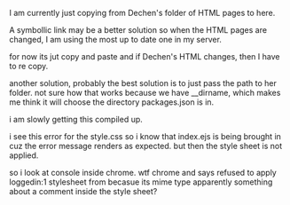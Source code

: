 I am currently just copying from Dechen's folder of HTML pages to here.

A symbollic link may be a better solution so when the HTML pages are changed, I am using the 
most up to date one in my server.

for now its jut copy and paste and if Dechen's HTML changes, then I have to re copy.

another solution, probably the best solution is to just pass the path to her folder. 
	not sure how that works because we have __dirname, which makes me think it will choose the directory
	packages.json is in.

i am slowly getting this compiled up.

i see this error for the style.css so i know that index.ejs is being brought in
cuz the error message renders as expected. but then the style sheet is not
applied. 

so i look at console inside chrome. wtf chrome and says refused to apply
loggedin:1 stylesheet from becasue its mime type 
apparently something about a comment inside the style sheet?
